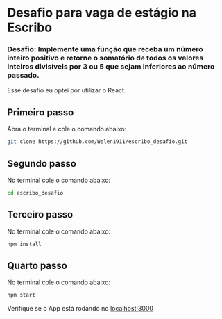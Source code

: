 # Desafio para vaga de estágio na Escribo
### Desafio: Implemente uma função que receba um número inteiro positivo e retorne o somatório de todos os valores inteiros divisíveis por 3 ou 5 que sejam inferiores ao número passado.
Esse desafio eu optei por utilizar o React.
## Primeiro passo
Abra o terminal e cole o comando abaixo:
```sh
git clone https://github.com/Welen1911/escribo_desafio.git
```
## Segundo passo
No terminal cole o comando abaixo:
```sh
cd escribo_desafio
```
## Terceiro passo

No terminal cole o comando abaixo:
```sh
npm install
```
## Quarto passo

No terminal cole o comando abaixo:
```sh
npm start
```
Verifique se o App está rodando no [localhost:3000](http://localhost:3000/)